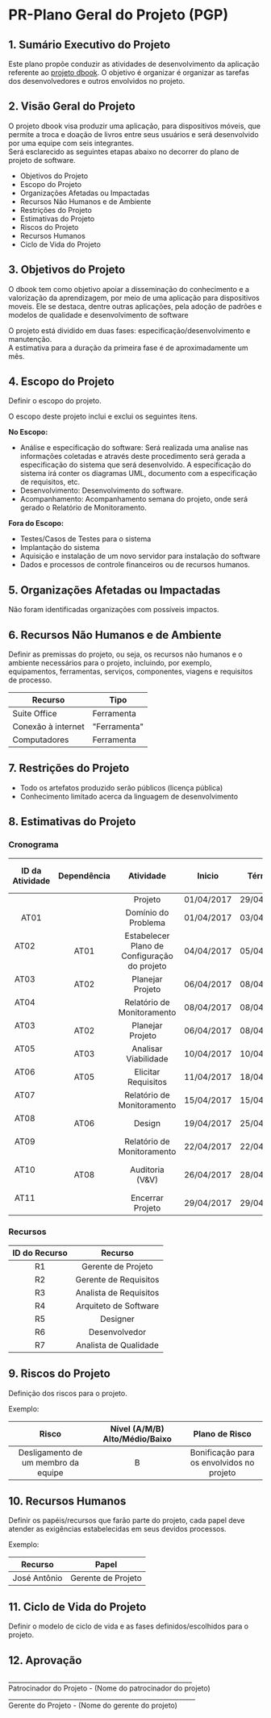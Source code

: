 # PR-Plano Geral do Projeto (PGP)

## 1. Sumário Executivo do Projeto

Este plano propõe conduzir as atividades de desenvolvimento da aplicação referente ao [projeto dbook](https://github.com/matheuspiment/dbook/blob/master/docs/DB2017-1-TAP-1.0.md).
O objetivo é organizar é organizar as tarefas dos desenvolvedores e outros envolvidos no projeto.

## 2. Visão Geral do Projeto
  
O projeto dbook visa produzir uma aplicação, para dispositivos móveis, que permite a troca e doação de livros entre seus usuários 
e será desenvolvido por uma equipe com seis integrantes.  
Será esclarecido as seguintes etapas abaixo no decorrer do plano de projeto de software.  
- Objetivos do Projeto
- Escopo do Projeto
- Organizações Afetadas ou Impactadas
- Recursos Não Humanos e de Ambiente
- Restrições do Projeto
- Estimativas do Projeto
- Riscos do Projeto
- Recursos Humanos
- Ciclo de Vida do Projeto

## 3. Objetivos do Projeto

 O dbook tem como objetivo apoiar a disseminação do conhecimento e a valorização da aprendizagem, 
 por meio de uma aplicação para dispositivos moveis. Ele se destaca, dentre outras aplicações, 
 pela adoção de padrões e modelos de qualidade e desenvolvimento de software
 
 O projeto está dividido em duas fases: especificação/desenvolvimento e manutenção.  
 A estimativa para a duração da primeira fase é de aproximadamente um mês.

## 4. Escopo do Projeto

Definir o escopo do projeto.

O escopo deste projeto inclui e exclui os seguintes itens.

**No Escopo:**  
* Análise e especificação do software: Será realizada uma analise nas informações coletadas e através deste procedimento
será gerada a especificação do sistema que será desenvolvido. A especificação do sistema irá conter os diagramas UML,
documento com a especificação de requisitos, etc.  
* Desenvolvimento: Desenvolvimento do software.     
* Acompanhamento: Acompanhamento semana do projeto, onde será gerado o Relatório de Monitoramento.   

**Fora do Escopo:**  
* Testes/Casos de Testes para o sistema    
* Implantação do sistema
* Aquisição e instalação de um novo servidor para instalação do software
* Dados e processos de controle financeiros ou de recursos humanos.

## 5. Organizações Afetadas ou Impactadas

Não foram identificadas organizações com possíveis impactos.

## 6. Recursos Não Humanos e de Ambiente

Definir as premissas do projeto, ou seja, os recursos não humanos e o ambiente necessários para o projeto, incluindo, por exemplo, equipamentos, ferramentas, serviços, componentes, viagens e requisitos de processo. 

| Recurso             | Tipo          |
| ------------------- |---------------|
| Suite Office        | Ferramenta    |
| Conexão à internet  | "Ferramenta"  |
| Computadores        | Ferramenta    |

## 7. Restrições do Projeto

* Todo os artefatos produzido serão públicos (licença pública)
* Conhecimento limitado acerca da linguagem de desenvolvimento

## 8. Estimativas do Projeto

### Cronograma

| ID da Atividade | Dependência   | Atividade   | Inicio     | Término    | Tempo Previsto (dias)   | Recurso   |
|:---------------:|:-------------:|:-----------:|:----------:|:----------:|:-----------------------:|:---------:|
|                 |               | Projeto     | 01/04/2017 | 29/04/2017 | 25                      |           |
| AT01            |     | Domínio do Problema   | 01/04/2017 | 03/04/2017 | 2                       | R1, R2, R3|
| AT02            | AT01| Estabelecer Plano de Configuração do projeto | 04/04/2017 | 05/04/2017 | 2 |     R1    |
| AT03            | AT02| Planejar Projeto      | 06/04/2017 | 08/04/2017 | 3                       |     R1    |
| AT04            | | Relatório de Monitoramento  | 08/04/2017 | 08/04/2017 | 1                     |     R7    |
| AT03            | AT02| Planejar Projeto      | 06/04/2017 | 08/04/2017 | 3                       |     R1    |
| AT05            | AT03| Analisar Viabilidade  | 10/04/2017 | 10/04/2017 | 1                       |     R1    |
| AT06            | AT05| Elicitar Requisitos   | 11/04/2017 | 18/04/2017 | 6                       |  R2, R3   |
| AT07            | | Relatório de Monitoramento  | 15/04/2017 | 15/04/2017 | 1                     |     R7    |
| AT08            | AT06| Design                  | 19/04/2017 | 25/04/2017 | 5                     |   R4, R5  |
| AT09            | | Relatório de Monitoramento  | 22/04/2017 | 22/04/2017 | 1                     |     R7    |
| AT10            | AT08| Auditoria (V&V)         | 26/04/2017 | 28/04/2017 | 3                     |R1, R2, R3, R4, R5, R,7|
| AT11            | | Encerrar Projeto            | 29/04/2017 | 29/04/2017 | 1                     |     R1    |

### Recursos

| ID do Recurso | Recurso |
|:-------------:|:-------:|
| R1 | Gerente de Projeto |
| R2 | Gerente de Requisitos |
| R3 | Analista de Requisitos |
| R4 | Arquiteto de Software |
| R5 | Designer |
| R6 | Desenvolvedor |
| R7 | Analista de Qualidade |

## 9. Riscos do Projeto

Definição dos riscos para o projeto.

Exemplo:  

| Risco | Nível (A/M/B) Alto/Médio/Baixo | Plano de Risco |
|:-------------:|:-------:|:-------:|
| Desligamento de um membro da equipe | B | Bonificação para os envolvidos no projeto |

## 10. Recursos Humanos

Definir os papéis/recursos que farão parte do projeto, cada papel deve atender as exigências estabelecidas em seus devidos processos.

Exemplo:  

| Recurso | Papel |
|-------------|-------|
| José Antônio | Gerente de Projeto |

## 11. Ciclo de Vida do Projeto

Definir o modelo de ciclo de vida e as fases definidos/escolhidos para o projeto.

## 12. Aprovação

<dl>
  <dt>_________________________________________________________</dt>
  <dt>Patrocinador do Projeto - (Nome do patrocinador do projeto)</dt>

  <dt>__________________________________________________________</dt>
  <dt>Gerente do Projeto - (Nome do gerente do projeto)</dt>
</dl>
<dl>

